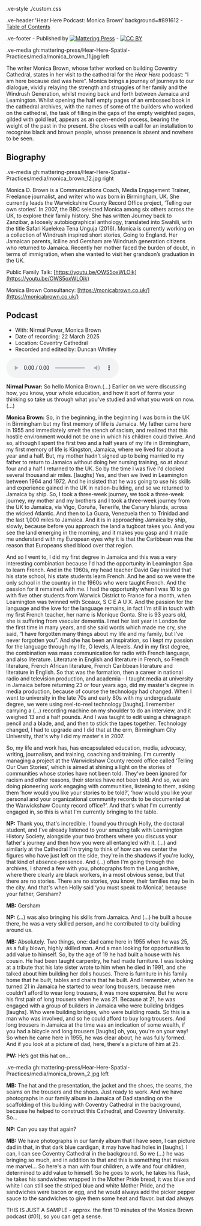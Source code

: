 .ve-style ./custom.css

.ve-header 'Hear Here Podcast: Monica Brown' background=#891612
    - [Table of Contents](/)

.ve-footer
    - Published by [![Mattering Press](https://www.matteringpress.org/wp-content/themes/matteringpress/img/mattering-press.png)](https://www.matteringpress.org/)
    - [![CC BY](https://licensebuttons.net/l/by/4.0/88x31.png)](https://creativecommons.org/licenses/by/4.0/)

.ve-media gh:mattering-press/Hear-Here-Spatial-Practices/media/monica_brown_11.jpg left

The writer Monica Brown, whose father worked on building Coventry Cathedral, states in her visit to the cathedral for the *Hear Here* podcast: “I am here because dad was here”. Monica brings a journey of journeys to our dialogue, vividly relaying the strength and struggles of her family and the Windrush Generation, whilst moving back and forth between Jamaica and Leamington. Whilst opening the half empty pages of an embossed book in the cathedral archives, with the names of some of the builders who worked on the cathedral, the task of filling in the gaps of the empty weighted pages, gilded with gold leaf, appears as an open-ended process, bearing the weight of the past in the present. She closes with a call for an installation to recognise black and brown people, whose presence is absent and nowhere to be seen.

## Biography

.ve-media gh:mattering-press/Hear-Here-Spatial-Practices/media/monica_brown_12.jpg right

Monica D. Brown is a Communications Coach, Media Engagement Trainer, Freelance journalist, and writer who was born in Birmingham, UK. She currently leads the Warwickshire County Record Office project, ‘Telling our own stories’. In 2007, the BBC selected Monica among six others across the UK, to explore their family history. She has written Journey back to Zanzibar, a loosely autobiographical anthology, translated into Swahili, with the title Safari Kuelekea Tena Unguja (2016). Monica is currently working on a collection of Windrush inspired short stories, Going to England. Her Jamaican parents, Iciline and Gersham are Windrush generation citizens who returned to Jamaica. Recently her mother faced the burden of doubt, in terms of immigration, when she wanted to visit her grandson’s graduation in the UK.

Public Family Talk: [https://youtu.be/OWS5oxWLOik](https://youtu.be/OWS5oxWLOik)

Monica Brown Consultancy: [https://monicabrown.co.uk/](https://monicabrown.co.uk/)

## Podcast

- With: Nirmal Puwar, Monica Brown
- Date of recording: 22 March 2025
- Location: Coventry Cathedral
- Recorded and edited by: Duncan Whitley

<audio controls>
  <source src="https://github.com/mattering-press/Hear-Here-Spatial-Practices/raw/refs/heads/main/media/POD%2301_Monica%20Brown_-16LUFs_FINALCUT_01.mp3" type="audio/mpeg">
    <!-- fallback -->
    Your browser doesn't support HTML5 audio. Here is a <a href="https://github.com/mattering-press/Hear-Here-Spatial-Practices/raw/refs/heads/main/media/POD%2301_Monica%20Brown_-16LUFs_FINALCUT_01.mp3">link to download the audio</a> instead.
</audio>

**Nirmal Puwar:** So hello Monica Brown.(...) Earlier on we were discussing how, you know, your whole education, and how it sort of forms your thinking so take us through what you've studied and what you work on now.(...) 

**Monica Brown:** So, in the beginning, in the beginning I was born in the UK in Birmingham but my first memory of life is Jamaica. My father came here in 1955 and immediately smelt the stench of racism, and realized that this hostile environment would not be one in which his children could thrive. And so, although I spent the first two and a half years of my life in Birmingham, my first memory of life is Kingston, Jamaica, where we lived for about a year and a half. But, my mother hadn't signed up to being married to my father to return to Jamaica without doing her nursing training, so at about four and a half I returned to the UK. So by the time I was five I'd clocked several thousand air miles. [laughs] Yes, and then we lived in Leamington between 1964 and 1972. And he insisted that he was going to use his skills and experience gained in the UK in nation-building, and so we returned to Jamaica by ship. So, I took a three-week journey, we took a three-week journey, my mother and my brothers and I took a three-week journey from the UK to Jamaica, via Vigo, Coruña, Tenerife, the Canary Islands, across the wicked Atlantic. And then to La Guara, Venezuela then to Trinidad and the last 1,000 miles to Jamaica. And it is in approaching Jamaica by ship, slowly, because before you approach the land a tugboat takes you. And you see the land emerging in the morning, and it makes you gasp and it made me understand with my European eyes why it is that the Caribbean was the reason that Europeans shed blood over that region. 

And so I went to, I did my first degree in Jamaica and this was a very interesting combination because I'd had the opportunity in Leamington Spa to learn French. And in the 1960s, my head teacher David Gay insisted that his state school, his state students learn French. And he and so we were the only school in the country in the 1960s who were taught French. And the passion for it remained with me. I had the opportunity when I was 10 to go with five other students from Warwick District to France for a month, when Leamington was twinned with Sceaux, S C E A U X. And the passion for the language and the love for the language remains, in fact I'm still in touch with my first French teacher, her name is Monique Gonta. She is 93 years old, she is suffering from vascular dementia. I met her last year in London for the first time in many years, and she said words which made me cry, she said, “I have forgotten many things about my life and my family, but I've never forgotten you”. And she has been an inspiration, so I kept my passion for the language through my life, O levels, A levels. And in my first degree, the combination was mass communication for radio with French language, and also literature. Literature in English and literature in French, so French literature, French African literature,  French Caribbean literature and literature in English. So that was the formation, then a career in national radio and television production, and academia - I taught media at university in Jamaica before returning 23 or four years ago, did my master's degree in media production, because of course the technology had changed. When I went to university in the late 70s and early 80s with my undergraduate degree, we were using reel-to-reel technology [laughs]. I remember carrying a (...) recording machine on my shoulder to do an interview, and it weighed 13 and a half pounds. And I was taught to edit using a chinagraph pencil and a blade, and, and then to stick the tapes together. Technology changed, I had to upgrade and I did that at the erm, Birmingham City University, that's why I did my master's in 2007. 

So, my life and work has, has encapsulated education, media, advocacy, writing, journalism, and training, coaching and training. I'm currently managing a project at the Warwickshaw County record office called ‘Telling Our Own Stories’, which is aimed at shining a light on the stories of communities whose stories have not been told. They've been ignored for racism and other reasons, their stories have not been told. And so, we are doing pioneering work engaging with communities, listening to them, asking them ‘how would you like your stories to be told?’, ‘how would you like your personal and your organizational community records to be documented at the Warwickshaw County record office?’. And that's what I'm currently engaged in, so this is what I'm currently bringing to the table.

**NP:** Thank you, that's incredible. I found you through Holly, the doctoral student, and I've already listened to your amazing talk with Leamington History Society, alongside your two brothers where you discuss your father's journey and then how you were all entangled with it. (...) and similarly at the Cathedral I'm trying to think of how can we center the figures who have just left on the side, they're in the shadows if you're lucky, that kind of absence-presence. And (...) often I'm going through the archives, I shared a few with you, photographs from the Lang archive, where there clearly are black workers, in a most obvious sense, but that there are no stories. There are no stories, you know, their families may be in the city. And that's when Holly said ‘you must speak to Monica’, because your father, Gersham?

**MB:** Gersham 

**NP:** (...) was also bringing his skills from Jamaica. And (...) he built a house there, he was a very skilled person, and he contributed to city building around us. 

**MB:** Absolutely. Two things, one: dad came here in 1955 when he was 25, as a fully blown, highly skilled man. And a man looking for opportunities to add value to himself. So, by the age of 19 he had built a house with his cousin. He had been taught carpentry, he had made furniture. I was looking at a tribute that his late sister wrote to him when he died in 1991, and she talked about him building her dolls houses. There is furniture in his family home that he built, tables and chairs that he built. And I remember, when he turned 21 in Jamaica he started to wear long trousers, because men couldn't afford to wear long trousers, it was more expensive. But he wore his first pair of long trousers when he was 21. Because at 21, he was engaged with a group of builders in Jamaica who were building bridges [laughs]. Who were building bridges, who were building roads. So this is a man who was involved, and so he could afford to buy long trousers. And long trousers in Jamaica at the time was an indication of some wealth, if you had a bicycle and long trousers [laughs] oh, you, you're on your way! So when he came here in 1955, he was clear about, he was fully formed. And if you look at a picture of dad, here, there's a picture of him at 25. 

**PW:** He’s got this hat on…

.ve-media gh:mattering-press/Hear-Here-Spatial-Practices/media/monica_brown_2.jpg left

**MB:** The hat and the presentation, the jacket and the shoes, the seams, the seams on the trousers and the shoes. Just ready to work. And we have photographs in our family album in Jamaica of Dad standing on the scaffolding of this building with Coventry Cathedral in the background, because he helped to construct this Cathedral, and Coventry University. So…

**NP:** Can you say that again?

**MB:** We have photographs in our family album that I have seen, I can picture dad in that, in that dark blue cardigan, it may have had holes in [laughs]. I can, I can see Coventry Cathedral in the background. So we (...) he was bringing so much, and in addition to that and this is something that makes me marvel… So here's a man with four children, a wife and four children, determined to add value to himself. So he goes to work, he takes his flask, he takes his sandwiches wrapped in the Mother Pride bread, it was blue and white I can still see the striped blue and white Mother Pride, and the sandwiches were bacon or egg, and he would always add the picker pepper sauce to the sandwiches to give them some heat and flavor. but dad always

THIS IS JUST A SAMPLE - approx. the first 10 minutes of the Monica Brown podcast (#01), so you can get a sense. 